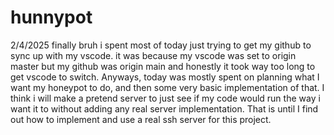 # hunnypot


2/4/2025
finally bruh i spent most of today just trying to get my github to sync up with my vscode. it was because my vscode was set to origin master but my github was origin main and honestly it took way too long to get vscode to switch. Anyways, today was mostly spent on planning what I want my honeypot to do, and then some very basic implementation of that. I think i will make a pretend server to just see if my code would run the way i want it to without adding any real server implementation. That is until I find out how to implement and use a real ssh server for this project.